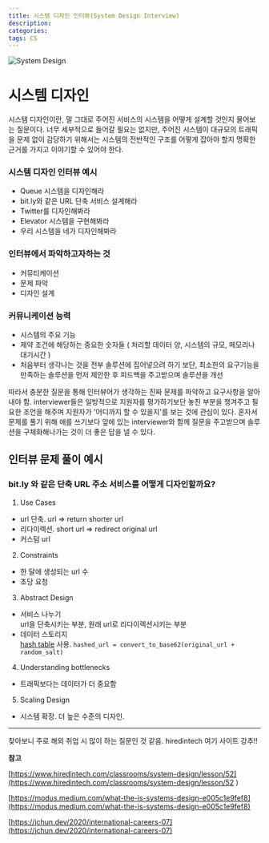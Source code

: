 ```yaml
---
title: 시스템 디자인 인터뷰(System Design Interview)
description: 
categories: 
tags: CS
---
```


![System Design](https://www.cronj.com/blog/wp-content/uploads/Artboard-10.png)

# 시스템 디자인
시스템 디자인이란, 말 그대로 주어진 서비스의 시스템을 어떻게 설계할 것인지 물어보는 질문이다. 너무 세부적으로 들어갈 필요는 없지만, 주어진 시스템이 대규모의 트래픽을 문제 없이 감당하기 위해서는 시스템의 전반적인 구조를 어떻게 잡아야 할지 명확한 근거를 가지고 이야기할 수 있어야 한다.

### 시스템 디자인 인터뷰 예시

- Queue 시스템을 디자인해라
- bit.ly와 같은 URL 단축 서비스 설계해라
- Twitter를 디자인해봐라
- Elevator 시스템을 구현해봐라
- 우리 시스템을 네가 디자인해봐라


### 인터뷰에서 파악하고자하는 것

- 커뮤티케이션
- 문제 파악
- 디자인 설계

### 커뮤니케이션 능력

- 시스템의 주요 기능
- 제약 조건에 해당하는 중요한 숫자들 ( 처리할 데이터 양, 시스템의 규모, 메모리나 대기시간 )
- 처음부터 생각나는 것을 전부 솔루션에 집어넣으려 하기 보단, 최소한의 요구기능을 만족하는 솔루션을 먼저 제안한 후 피드백을 주고받으며 솔루션을 개선

따라서 충분한 질문을 통해 인터뷰어가 생각하는 진짜 문제를 파악하고 요구사항을 알아내야 함. interviewer들은 일방적으로 지원자를 평가하기보단 놓친 부분을 챙겨주고 필요한 조언을 해주며 지원자가 '어디까지 할 수 있을지'를 보는 것에 관심이 있다. 혼자서 문제를 풀기 위해 애를 쓰기보다 앞에 있는 interviewer와 함께 질문을 주고받으며 솔루션을 구체화해나가는 것이 더 좋은 답을 낼 수 있다.

## 인터뷰 문제 풀이 예시

### bit.ly 와 같은 단축 URL 주소 서비스를 어떻게 디자인할까요?

1. Use Cases
- url 단축. url => return shorter url
- 리다이렉션. short url => redirect original url
- 커스텀 url

2. Constraints
- 한 달에 생성되는 url 수
- 초당 요청

3. Abstract Design
- 서비스 나누기  
  url을 단축시키는 부분, 원래 url로 리다이렉션시키는 부분
- 데이터 스토리지  
  [hash table](https://groovypark.github.io/2018/05/18/CS%EA%B3%B5%EB%B6%80/) 사용. `hashed_url = convert_to_base62(original_url + random_salt)`

4. Understanding bottlenecks
- 트래픽보다는 데이터가 더 중요함

5. Scaling Design
- 시스템 확장. 더 높은 수준의 디자인.

---

찾아보니 주로 해외 취업 시 많이 하는 질문인 것 같음. hiredintech 여기 사이트 강추!!

**참고**  

[https://www.hiredintech.com/classrooms/system-design/lesson/52](https://www.hiredintech.com/classrooms/system-design/lesson/52
)  

[https://modus.medium.com/what-the-is-systems-design-e005c1e9fef8](https://modus.medium.com/what-the-is-systems-design-e005c1e9fef8)  

[https://jchun.dev/2020/international-careers-07](https://jchun.dev/2020/international-careers-07)  